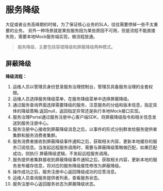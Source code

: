 # 服务降级

大促或者业务高峰期的时候，为了保证核心业务的SLA，往往需要停掉一些不太重要的业务。
另外一种场景就是某些服务因为某些原因不可用，但是流程不能直接失败，需要本地Mock服务端实现，做流程放通。

> 服务降级，主要包括容错降级和屏蔽降级两种模式。

## 屏蔽降级

**降级流程：**
1. 运维人员以管理员身份登录服务治理控制台，管理员具备服务治理的全套权限。
2. 运维人员选择服务降级菜单，在服务降级菜单中选择屏蔽降级。
3. 通过服务查询界面选择需要降级的服务，注意服务的分组和版本信息，指定具体的降级策略:返回null，返回指定异常还是执行本地Mock接口实现。
4. 服务治理Portal通过服务注册中心客户端SDK，将屏蔽降级指令和相关信息发送到服务注册中心。
5. 服务注册中心接收到屏蔽降级消息之后，以事件的形式分别群发给服务提供者集群和服务消费者集群。
6. 服务消费者接收到屏蔽降级事件通知之后，获取相关内容，更新本地缓存的服务订阅信息。当发起远程服务调用时，需要与屏蔽降级策略做匹配，如果匹配成功，则执行
屏蔽降级逻辑，不发起远程服务调用。
7. 服务提供者集群接收到屏蔽降级事件通知之后，获取相关内容，更新本地的服务发布缓存信息，将对应的服务降级属性修改为屏蔽降级。
8. 操作成功之后，服务注册中心返回降级成功的应答消息。
9. 运维人员查询服务提供者列表，查看服务状态。
10. 服务注册中心返回服务状态为屏蔽降级状态。

